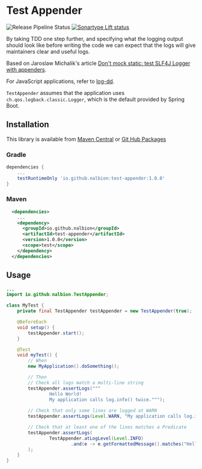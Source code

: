 # Test Appender
![Release Pipeline Status](https://github.com/nalbion/test-appender/actions/workflows/maven-publish.yml/badge.svg)
[![Sonartype Lift status](https://lift.sonatype.com/api/badge/github.com/nalbion/test-appender)](https://lift.sonatype.com/results/github.com/nalbion/test-appender)

By taking TDD one step further, and specifying what the logging output should look like before writing the code 
we can expect that the logs will give maintainers clear and useful logs.

Based on Jaroslaw Michalik's article [Don't mock static: test SLF4J Logger with appenders](https://kotlintesting.com/mock-slf4j/).

For JavaScript applications, refer to [log-dd](https://github.com/nalbion/log-dd).

`TestAppender` assumes that the application uses `ch.qos.logback.classic.Logger`, which is the default provided by Spring Boot.

## Installation

This library is available from [Maven Central](https://s01.oss.sonatype.org/) or 
[Git Hub Packages](https://github.com/nalbion/test-appender/packages)

### Gradle
```groovy
dependencies {
    ...
    testRuntimeOnly 'io.github.nalbion:test-appender:1.0.0'
}
```

### Maven
```xml
  <dependencies>
    ...
    <dependency>
      <groupId>io.github.nalbion</groupId>
      <artifactId>test-appender</artifactId>
      <version>1.0.0</version>
      <scope>test</scope>
    </dependency>
  </dependencies>
```

## Usage

```java
...
import io.github.nalbion.TestAppender;

class MyTest {
    private final TestAppender testAppender = new TestAppender(true);

    @BeforeEach
    void setup() {
        testAppender.start();
    }

    @Test
    void myTest() {
        // When
        new MyApplication().doSomething();

        // Then
        // Check all logs match a multi-line string
        testAppender.assertLogs("""
                Hello World!
                My application calls log.info() twice.""");
        
        // Check that only some lines are logged at WARN
        testAppender.assertLogs(Level.WARN, "My application calls log.info() twice.");

        // Check that at least one of the lines matches a Predicate
        testAppender.assertLogs(
                TestAppender.atLogLevel(Level.INFO)
                        .and(e -> e.getFormattedMessage().matches("Hello .*!"))
        );
    }
}
```
